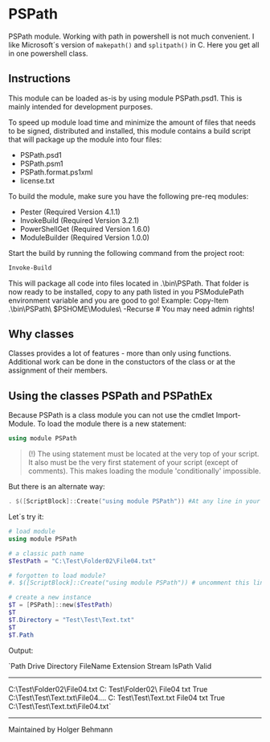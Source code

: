 # PSPath

PSPath module.
Working with path in powershell is not much convenient. I like Microsoft´s version of `makepath()` and `splitpath()` in C. Here you get all in one powershell class.

## Instructions

This module can be loaded as-is by using module PSPath.psd1. This is mainly intended for development purposes.

To speed up module load time and minimize the amount of files that needs to be signed, distributed and installed, this module contains a build script that will package up the module into four files:

- PSPath.psd1
- PSPath.psm1
- PSPath.format.ps1xml
- license.txt

To build the module, make sure you have the following pre-req modules:

- Pester (Required Version 4.1.1)
- InvokeBuild (Required Version 3.2.1)
- PowerShellGet (Required Version 1.6.0)
- ModuleBuilder (Required Version 1.0.0)

Start the build by running the following command from the project root:

```powershell
Invoke-Build
```

This will package all code into files located in .\bin\PSPath. That folder is now ready to be installed, copy to any path listed in you PSModulePath environment variable and you are good to go!
Example: Copy-Item .\bin\PSPath\ $PSHOME\Modules\ -Recurse # You may need admin rights!


## Why classes

Classes provides a lot of features - more than only using functions. Additional work can be done in the constuctors of the class or at the assignment of their members.

## Using the classes PSPath and PSPathEx

Because PSPath is a class module you can not use the cmdlet Import-Module. To load the module there is a new statement:

```powershell
using module PSPath
```

> (!) The using statement must be located at the very top of your script. It also must be the very first statement of your script (except of comments). This makes loading the module 'conditionally' impossible.

But there is an alternate way:

```powershell
. $([ScriptBlock]::Create("using module PSPath")) #At any line in your script
```
Let´s try it:

```powershell
# load module
using module PSPath

# a classic path name
$TestPath = "C:\Test\Folder02\File04.txt"

# forgotten to load module?
#. $([ScriptBlock]::Create("using module PSPath")) # uncomment this line

# create a new instance
$T = [PSPath]::new($TestPath)
$T
$T.Directory = "Test\Test\Text.txt"
$T
$T.Path
```

Output:

`Path                           Drive Directory                 FileName Extension Stream IsPath
                                                                                         Valid
----                           ----- ---------                 -------- --------- ------ ------
C:\Test\Folder02\File04.txt    C:    Test\Folder02\            File04   txt              True
C:\Test\Test\Text.txt\File04.… C:    Test\Test\Text.txt        File04   txt              True
C:\Test\Test\Text.txt\File04.txt`

---

Maintained by Holger Behmann
